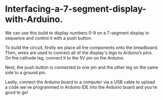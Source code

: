 # Interfacing-a-7-segment-display-with-Arduino.
We can use this build to display numbers 0-9 on a 7-segment display in sequence and control it with a push button.

To build the circuit, firstly we place all the components onto the breadboard. Then, wires are used to connect all of the display's legs to Arduino’s pins. On the cathode leg, connect it to the 5V pin on the Arduino.
  
Next, the push button is connected to one pin and the other leg on the same side to a ground pin.
  
Lastly, connect the Arduino board to a computer via a USB cable to upload a code we've programmed in Arduino IDE into the Arduino board and you're good to go!
